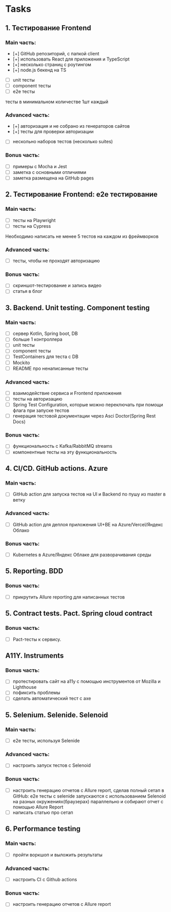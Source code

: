 # Tasks
## 1. Тестирование Frontend
### Main часть:

- [+] GitHub репозиторий, с папкой client
- [+] использовать React для приложения и TypeScript
- [+] несколько страниц с роутингом
- [+] node.js бекенд на TS

- [ ] unit тесты
- [ ] component тесты
- [ ] e2e тесты

тесты в минимальном количестве 1шт каждый

### Advanced часть:

- [+] авторизация и не собрано из генераторов сайтов
- [+] тесты для проверки авторизации
- [ ] нескольно наборов тестов (несколько suites)

### Bonus часть:

- [ ] примеры с Mocha и Jest
- [ ] заметка с основными отличиями
- [ ] заметка размещена на GitHub pages

## 2. Тестирование Frontend: e2e тестирование
### Main часть:
- [ ] тесты на Playwright
- [ ] тесты на Cypress

Необходимо написать не менее 5 тестов на каждом из фреймворков

### Advanced часть:
- [ ] тесты, чтобы не проходят авторизацию

### Bonus часть:
- [ ] скриншот-тестирование и запись видео
- [ ] статья в блог

## 3. Backend. Unit testing. Component testing
### Main часть:
- [ ] сервер Kotlin, Spring boot, DB
- [ ] больше 1 контроллерa
- [ ] unit тесты
- [ ] component тесты
- [ ] TestContainers для теста с DB
- [ ] Mockito
- [ ] README про ненаписанные тесты

### Advanced часть:
- [ ] взаимодействие сервиса и Frontend приложения
- [ ] тесты на авторизацию
- [ ] Spring Test Configuration, которые можно переключать при помощи флага при запуске тестов
- [ ] генерация тестовой документации через Asci Doctor(Spring Rest Docs)

### Bonus часть:
- [ ] функциональность с Kafka/RabbitMQ streams
- [ ] компонентные тесты на эту функциональность

## 4. CI/CD. GitHub actions. Azure
### Main часть:
- [ ] GitHub action для запуска тестов на UI и Backend по пушу из master в ветку

### Advanced часть:
- [ ] GitHub action для деплоя приложения UI+BE на Azure/Vercel/Яндекс Облако

### Bonus часть:
- [ ] Kubernetes в Azure/Яндекс Облаке для разворачивания среды

## 5. Reporting. BDD
### Bonus часть:
- [ ]  прикрутить Allure reporting для написанных тестов

## 5. Contract tests. Pact. Spring cloud contract
### Bonus часть:
- [ ]  Pact-тесты к сервису.

## A11Y. Instruments
### Bonus часть:
- [ ]  протестировать сайт на а11y с помощью инструментов от Mozilla и Lighthouse
- [ ]  пофиксить проблемы
- [ ]  сделать автоматический тест с axe

## 5. Selenium. Selenide. Selenoid
### Main часть:
- [ ] e2e тесты, используя Selenide

### Advanced часть:
- [ ] настроить запуск тестов с Selenoid

### Bonus часть:
- [ ] настроить генерацию отчетов с Allure report, сделав полный сетап в GitHub: e2e тесты с selenide запускаются с использованием Selenoid на разных окружениях(браузерах) параллельно и собирают отчет с помощью Allure Report
- [ ] написать статью про сетап

## 6. Performance testing
### Main часть:
- [ ] пройти воркшоп и выложить результаты

### Advanced часть:
- [ ] настроить CI с Github actions

### Bonus часть:
- [ ] настроить генерацию отчетов с Allure report
